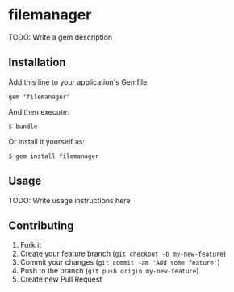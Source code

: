 # filemanager

TODO: Write a gem description

## Installation

Add this line to your application's Gemfile:

    gem 'filemanager'

And then execute:

    $ bundle

Or install it yourself as:

    $ gem install filemanager

## Usage

TODO: Write usage instructions here

## Contributing

1. Fork it
2. Create your feature branch (`git checkout -b my-new-feature`)
3. Commit your changes (`git commit -am 'Add some feature'`)
4. Push to the branch (`git push origin my-new-feature`)
5. Create new Pull Request

